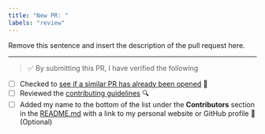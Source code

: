 ```yaml
---
title: "New PR: "
labels: "review"
---
```


Remove this sentence and insert the description of the pull request here.

---

<!-- Thank you for contributing to Techqueria, it is much appreciated! 😊 -->

<!-- Before creating a PR, make sure to verify the following. -->

> ✅️ By submitting this PR, I have verified the following

- [ ] Checked to [see if a similar PR has already been opened](https://github.com/techqueria/website/pulls) 🤔️
- [ ] Reviewed the [contributing guidelines](https://github.com/techqueria/website/blob/master/.github/CONTRIBUTING.md) 🔍️
- [ ] Added my name to the bottom of the list under the **Contributors** section in the [README.md](https://github.com/techqueria/website/blob/master/README.md) with a link to my personal website or GitHub profile 👥️ (Optional)
